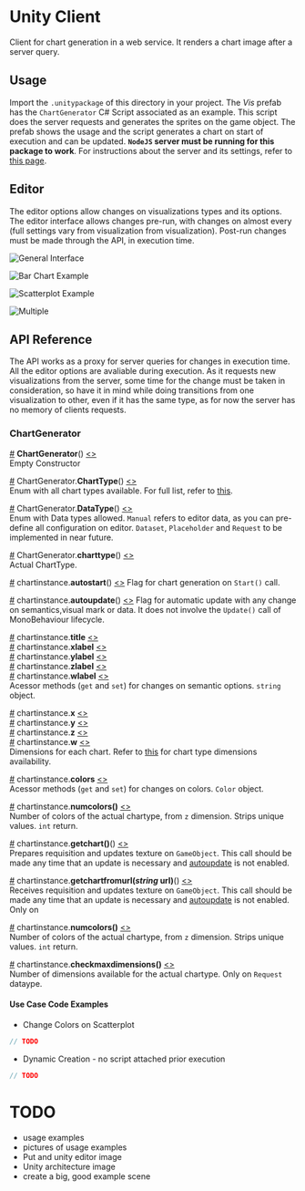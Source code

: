 # Unity Client

Client for chart generation in a web service. It renders a chart image after a server query.

## Usage

Import the `.unitypackage` of this directory in your project. The _Vis_ prefab has the `ChartGenerator` C# Script associated as an example. This script does the server requests and generates the sprites on the game object. The prefab shows the usage and the script generates a chart on start of execution and can be updated. **`NodeJS` server must be running for this package to work**. For instructions about the server and its settings, refer to [this page](https://github.com/tiagodavi70/Web-Gen-Viz/tree/master/chart-generation-service/). 

## Editor

The editor options allow changes on visualizations types and its options. The editor interface allows changes pre-run, with changes on almost every  (full settings vary from visualization from visualization). Post-run changes must be made through the API, in execution time. 

![General Interface](https://github.com/tiagodavi70/Web-Gen-Viz/blob/master/imgs/unity_interface.jpg "General editor interface")

![Bar Chart Example](https://github.com/tiagodavi70/Web-Gen-Viz/blob/master/imgs/unity_barchart.jpg "Bar Chart Example")

![Scatterplot Example](https://github.com/tiagodavi70/Web-Gen-Viz/blob/master/imgs/unity_scatterplot.jpg "Scatterplot Example")

![Multiple](https://github.com/tiagodavi70/Web-Gen-Viz/blob/master/imgs/unity_multiple.jpg "Multiple charts Example")


## API Reference

The API works as a proxy for server queries for changes in execution time. All the editor options are avaliable during execution. As it requests new visualizations from the server, some time for the change must be taken in consideration, so have it in mind while doing transitions from one visualization to other, even if it has the same type, as for now the server has no memory of clients requests.

### ChartGenerator


<a name="ChartGenerator" href="#chartgenerator">#</a> <b>ChartGenerator</b>() [<>](https://github.com/tiagodavi70/Web-Gen-Viz/blob/master/unity-client/Assets/main/ChartGenerator.cs "Source")  
Empty Constructor

<a name="ChartType" href="#ChartType">#</a> ChartGenerator.<b>ChartType</b>() [<>](https://github.com/tiagodavi70/Web-Gen-Viz/blob/master/unity-client/Assets/main/ChartGenerator.cs "Source")  
Enum with all chart types available. For full list, refer to [this](https://github.com/tiagodavi70/Web-Gen-Viz/tree/master/chart-generation-service/).

<a name="DataType" href="#DataType">#</a> ChartGenerator.<b>DataType</b>() [<>](https://github.com/tiagodavi70/Web-Gen-Viz/blob/master/unity-client/Assets/main/ChartGenerator.cs "Source")  
Enum with Data types allowed. `Manual` refers to editor data, as you can pre-define all configuration on editor. `Dataset`, `Placeholder` and `Request` to be implemented in near future.

<a name="cahrttype" href="#charttype">#</a> ChartGenerator.<b>charttype</b>() [<>](https://github.com/tiagodavi70/Web-Gen-Viz/blob/master/unity-client/Assets/main/ChartGenerator.cs "Source")  
Actual ChartType. 

<a name="autostart" href="#autostart">#</a> chartinstance.<b>autostart</b>() [<>](https://github.com/tiagodavi70/Web-Gen-Viz/blob/master/unity-client/Assets/main/ChartGenerator.cs "Source") 
Flag for chart generation on `Start()` call.

<a name="autoupdate" href="#autoupdate">#</a> chartinstance.<b>autoupdate</b>() [<>](https://github.com/tiagodavi70/Web-Gen-Viz/blob/master/unity-client/Assets/main/ChartGenerator.cs "Source") 
Flag for automatic update with any change on semantics,visual mark or data. It does not involve the `Update()` call of MonoBehaviour lifecycle.

<a name="title" href="#title">#</a> chartinstance.<b>title</b> [<>](https://github.com/tiagodavi70/Web-Gen-Viz/blob/master/unity-client/Assets/main/ChartGenerator.cs "Source")  
<a name="xlabel" href="#xlabel">#</a> chartinstance.<b>xlabel</b> [<>](https://github.com/tiagodavi70/Web-Gen-Viz/blob/master/unity-client/Assets/main/ChartGenerator.cs "Source")  
<a name="ylabel" href="#ylabel">#</a> chartinstance.<b>ylabel</b> [<>](https://github.com/tiagodavi70/Web-Gen-Viz/blob/master/unity-client/Assets/main/ChartGenerator.cs "Source")  
<a name="zlabel" href="#zlabel">#</a> chartinstance.<b>zlabel</b> [<>](https://github.com/tiagodavi70/Web-Gen-Viz/blob/master/unity-client/Assets/main/ChartGenerator.cs "Source")  
<a name="wlabel" href="#wlabel">#</a> chartinstance.<b>wlabel</b> [<>](https://github.com/tiagodavi70/Web-Gen-Viz/blob/master/unity-client/Assets/main/ChartGenerator.cs "Source")  
Acessor methods (`get` and `set`) for changes on semantic options. `string` object.

<a name="x" href="#x">#</a> chartinstance.<b>x</b> [<>](https://github.com/tiagodavi70/Web-Gen-Viz/blob/master/unity-client/Assets/main/ChartGenerator.cs "Source")  
<a name="y" href="#y">#</a> chartinstance.<b>y</b> [<>](https://github.com/tiagodavi70/Web-Gen-Viz/blob/master/unity-client/Assets/main/ChartGenerator.cs "Source")  
<a name="w" href="#w">#</a> chartinstance.<b>z</b> [<>](https://github.com/tiagodavi70/Web-Gen-Viz/blob/master/unity-client/Assets/main/ChartGenerator.cs "Source")  
<a name="z" href="#z">#</a> chartinstance.<b>w</b> [<>](https://github.com/tiagodavi70/Web-Gen-Viz/blob/master/unity-client/Assets/main/ChartGenerator.cs "Source")  
Dimensions for each chart. Refer to [this](https://github.com/tiagodavi70/Web-Gen-Viz/tree/master/chart-generation-service/) for chart type dimensions availability.
  
<a name="colors" href="#colors">#</a> chartinstance.<b>colors</b> [<>](https://github.com/tiagodavi70/Web-Gen-Viz/blob/master/unity-client/Assets/main/ChartGenerator.cs "Source")  
Acessor methods (`get` and `set`) for changes on colors. `Color` object.

<a name="numcolors" href="#numcolors">#</a> chartinstance.<b>numcolors()</b> [<>](https://github.com/tiagodavi70/Web-Gen-Viz/blob/master/unity-client/Assets/main/ChartGenerator.cs "Source")  
Number of colors of the actual chartype, from `z` dimension. Strips unique values. `int` return.

<a name="getchart" href="#getchart">#</a> chartinstance.<b>getchart()</b>() [<>](https://github.com/tiagodavi70/Web-Gen-Viz/blob/master/unity-client/Assets/main/ChartGenerator.cs "Source")  
Prepares requisition and updates texture on `GameObject`. This call should be made any time that an update is necessary and [autoupdate](#autoupdate) is not enabled.

<a name="getchart" href="#getchart">#</a> chartinstance.<b>getchartfromurl(_string_ url)</b>() [<>](https://github.com/tiagodavi70/Web-Gen-Viz/blob/master/unity-client/Assets/main/ChartGenerator.cs "Source")  
Receives requisition and updates texture on `GameObject`. This call should be made any time that an update is necessary and [autoupdate](#autoupdate) is not enabled. Only on 

<a name="numcolors" href="#numcolors">#</a> chartinstance.<b>numcolors()</b> [<>](https://github.com/tiagodavi70/Web-Gen-Viz/blob/master/unity-client/Assets/main/ChartGenerator.cs "Source")  
Number of colors of the actual chartype, from `z` dimension. Strips unique values. `int` return.

<a name="checkmaxdimensions" href="#checkmaxdimensions">#</a> chartinstance.<b>checkmaxdimensions()</b> [<>](https://github.com/tiagodavi70/Web-Gen-Viz/blob/master/unity-client/Assets/main/ChartGenerator.cs "Source")  
Number of dimensions available for the actual chartype. Only on `Request` dataype.



#### Use Case Code Examples 
* Change Colors on Scatterplot
``` C# 
// TODO
```

* Dynamic Creation - no script attached prior execution
``` C# 
// TODO
```

# TODO
* usage examples
* pictures of usage examples
* Put and unity editor image
* Unity architecture image
* create a big, good example scene
